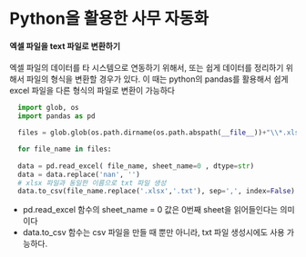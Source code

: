 # Python을 활용한 사무 자동화
#### 엑셀 파일을 text 파일로 변환하기

엑셀 파일의 데이터를 타 시스템으로 연동하기 위해서, 또는 쉽게 데이터를 정리하기 위해서 파일의 형식을 변환할 경우가 있다.
이 때는 python의 pandas를 활용해서 쉽게 excel 파일을 다른 형식의 파일로 변환이 가능하다


``` python
  import glob, os
  import pandas as pd

  files = glob.glob(os.path.dirname(os.path.abspath(__file__))+"\\*.xlsx")

  for file_name in files:
  
  data = pd.read_excel( file_name, sheet_name=0 , dtype=str)
  data = data.replace('nan', '')
  # xlsx 파일과 동일한 이름으로 txt 파일 생성
  data.to_csv(file_name.replace('.xlsx','.txt'), sep=',', index=False)
```


* pd.read_excel 함수의 sheet_name = 0 값은 0번째 sheet을 읽어들인다는 의미이다
* data.to_csv 함수는 csv 파일을 만들 때 뿐만 아니라, txt 파일 생성시에도 사용 가능하다.

